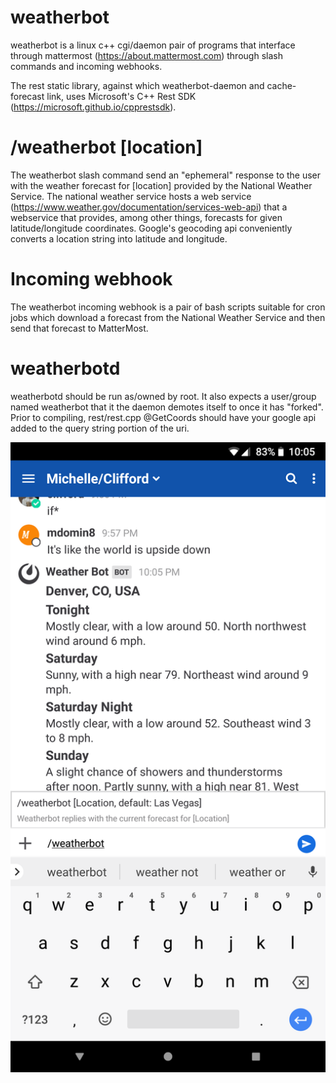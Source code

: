 # weatherbot

weatherbot is a linux c++ cgi/daemon pair of programs that interface through mattermost (https://about.mattermost.com) through slash commands and incoming webhooks.

The rest static library, against which weatherbot-daemon and cache-forecast link, uses Microsoft's C++ Rest SDK (https://microsoft.github.io/cpprestsdk).

# /weatherbot [location]
The weatherbot slash command send an "ephemeral" response to the user with the weather forecast for [location] provided by the National Weather Service.
The national weather service hosts a web service (https://www.weather.gov/documentation/services-web-api) that a webservice that provides, among other things, forecasts for given latitude/longitude coordinates.
Google's geocoding api conveniently converts a location string into latitude and longitude.

# Incoming webhook
The weatherbot incoming webhook is a pair of bash scripts suitable for cron jobs which download a forecast from the National Weather Service and then send that forecast to MatterMost.

# weatherbotd
weatherbotd should be run as/owned by root. It also expects a user/group named weatherbot that it the daemon demotes itself to once it has "forked". Prior to compiling, rest/rest.cpp @GetCoords should have your google api added to the query string portion of the uri. 

<img src="https://github.com/cburn11/weatherbot/raw/master/Screenshot_20180601-220531.png">
